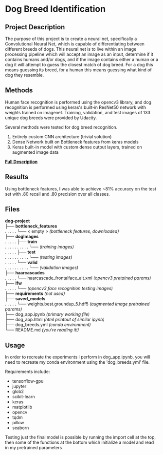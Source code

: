 # Dog Breed Identification

## Project Description
The purpose of this project is to create a neural net, specifically a Convolutional Neural Net, which is capable of differentiating between different breeds of dogs. This neural net is to live within an image processing pipeline which will accept an image as an input, determine if it contains humans and/or dogs, and if the image contains either a human or a dog it will attempt to guess the closest match of dog breed. For a dog this means guessing its breed, for a human this means guessing what kind of dog they resemble.

## Methods
Human face recognition is performed using the opencv3 library, and dog recognition is performed using keras's built-in ResNet50 network with weights trained on imagenet. Training, validation, and test images of 133 unique dog breeds were provided by Udacity.

Several methods were tested for dog breed recognition.
1. Entirely custom CNN architecture (trivial solution)
2. Dense Network built on Bottleneck features from keras models
3. Keras built-in model with custom dense output layers, trained on augmented image data

**[Full Description](https://medium.com/p/22d8ed0b16c5/edit)**

## Results
Using bottleneck features, I was able to achieve ~81% accuracy on the test set with .80 recall and .80 precision over all classes.

## Files
**dog-project**<br>
├── **bottleneck_features**<br>
. . . . . └── < empty > *(bottleneck features, downloaded)*<br>
├── **dogImages**<br>
. . . . . ├── **train**<br>
. . . . . . . . . . └── *(training images)*<br>
. . . . . ├── **test**<br>
. . . . . . . . . . └── *(testing images)*<br>
. . . . . └── **valid**<br>
. . . . . . . . . . └── *(validation images)*<br>
├── **haarcascades**<br>
. . . . . └── haarcascade_frontalface_alt.xml *(opencv3 pretained params)*<br>
├── **lfw**<br>
. . . . . └── *(opencv3 face recognition testing images)*<br>
├── **requirements** *(not used)*<br>
├── **saved_models**<br>
. . . . . └── weights.best.groundup_5.hdf5 *(augmented image pretrained params)*<br>
├── dog_app.ipynb *(primary working file)*<br>
├── dog_app.html *(html printout of similar ipynb)*<br>
├── dog_breeds.yml *(conda environment)*<br>
└── README.md *(you're reading it!)*<br>

## Usage
In order to recreate the experiments I perform in dog_app.ipynb, you will need to recreate my conda environment using the 'dog_breeds.yml' file.

Requirements include:
+ tensorflow-gpu
+ jupyter
+ glob2
+ scikit-learn
+ keras
+ matplotlib
+ opencv
+ tqdm
+ pillow
+ seaborn

Testing just the final model is possible by running the import cell at the top, then some of the functions at the bottom which initialize a model and read in my pretrained parameters
